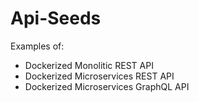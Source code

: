 # Api-Seeds
Examples of: 
 - Dockerized Monolitic REST API 
 - Dockerized Microservices REST API 
 - Dockerized Microservices GraphQL API 